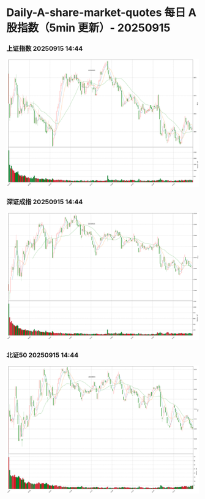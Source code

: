 
# Daily-A-share-market-quotes 每日 A 股指数（5min 更新）- 20250915

### 上证指数 20250915 14:44
![](./fig/2025/9/20250915-sh000001.png)

### 深证成指 20250915 14:44
![](./fig/2025/9/20250915-sz399001.png)

### 北证50 20250915 14:44
![](./fig/2025/9/20250915-bj899050.png)
